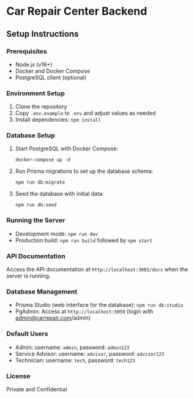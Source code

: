 # Car Repair Center Backend

## Setup Instructions

### Prerequisites
- Node.js (v16+)
- Docker and Docker Compose
- PostgreSQL client (optional)

### Environment Setup
1. Clone the repository
2. Copy `.env.example` to `.env` and adjust values as needed
3. Install dependencies: `npm install`

### Database Setup
1. Start PostgreSQL with Docker Compose:
   ```
   docker-compose up -d
   ```
2. Run Prisma migrations to set up the database schema:
   ```
   npm run db:migrate
   ```
3. Seed the database with initial data:
   ```
   npm run db:seed
   ```

### Running the Server
- Development mode: `npm run dev`
- Production build: `npm run build` followed by `npm start`

### API Documentation
Access the API documentation at `http://localhost:3001/docs` when the server is running.

### Database Management
- Prisma Studio (web interface for the database): `npm run db:studio`
- PgAdmin: Access at `http://localhost:5050` (login with admin@carrepair.com/admin)

### Default Users
- Admin: username: `admin`, password: `admin123`
- Service Advisor: username: `advisor`, password: `advisor123`
- Technician: username: `tech`, password: `tech123`

### License
Private and Confidential
